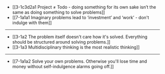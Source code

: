 - [[3-1c3d2a1 Project ≠ Todo - doing something for its own sake isn’t the same as doing something to solve problems]]
- [[7-1a1a1 Imaginary problems lead to ‘investment’ and ‘work’ - don't indulge with them]]
---
- [[3-1a2 The problem itself doesn't care how it's solved. Everything should be structured around solving problems.]]
- [[3-1a3 Multidisciplinary thinking is the most realistic thinking]]
---
- [[7-1a1a2 Solve your own problems. Otherwise you'll lose time and money without self-indulgence alarms going off.]]

